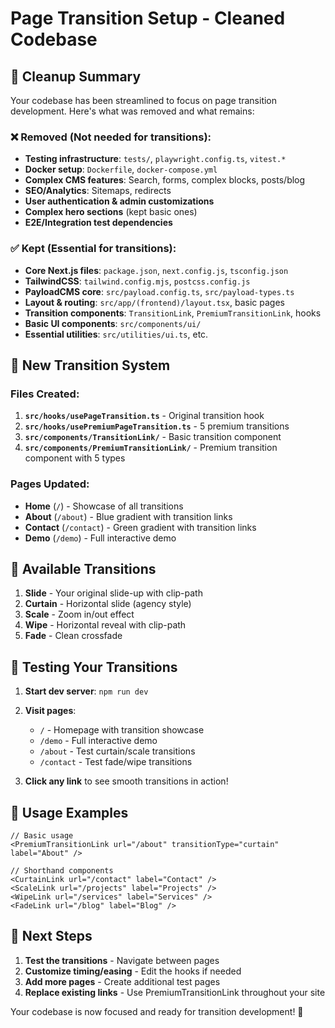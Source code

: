 # Page Transition Setup - Cleaned Codebase

## 🧹 Cleanup Summary

Your codebase has been streamlined to focus on page transition development. Here's what was removed and what remains:

### ❌ Removed (Not needed for transitions):
- **Testing infrastructure**: `tests/`, `playwright.config.ts`, `vitest.*`
- **Docker setup**: `Dockerfile`, `docker-compose.yml`
- **Complex CMS features**: Search, forms, complex blocks, posts/blog
- **SEO/Analytics**: Sitemaps, redirects
- **User authentication & admin customizations**
- **Complex hero sections** (kept basic ones)
- **E2E/Integration test dependencies**

### ✅ Kept (Essential for transitions):
- **Core Next.js files**: `package.json`, `next.config.js`, `tsconfig.json`
- **TailwindCSS**: `tailwind.config.mjs`, `postcss.config.js`
- **PayloadCMS core**: `src/payload.config.ts`, `src/payload-types.ts`
- **Layout & routing**: `src/app/(frontend)/layout.tsx`, basic pages
- **Transition components**: `TransitionLink`, `PremiumTransitionLink`, hooks
- **Basic UI components**: `src/components/ui/`
- **Essential utilities**: `src/utilities/ui.ts`, etc.

## 🎨 New Transition System

### Files Created:
1. **`src/hooks/usePageTransition.ts`** - Original transition hook
2. **`src/hooks/usePremiumPageTransition.ts`** - 5 premium transitions
3. **`src/components/TransitionLink/`** - Basic transition component
4. **`src/components/PremiumTransitionLink/`** - Premium transition component with 5 types

### Pages Updated:
- **Home** (`/`) - Showcase of all transitions
- **About** (`/about`) - Blue gradient with transition links
- **Contact** (`/contact`) - Green gradient with transition links  
- **Demo** (`/demo`) - Full interactive demo

## 🚀 Available Transitions

1. **Slide** - Your original slide-up with clip-path
2. **Curtain** - Horizontal slide (agency style)
3. **Scale** - Zoom in/out effect
4. **Wipe** - Horizontal reveal with clip-path
5. **Fade** - Clean crossfade

## 🧪 Testing Your Transitions

1. **Start dev server**: `npm run dev`
2. **Visit pages**:
   - `/` - Homepage with transition showcase
   - `/demo` - Full interactive demo
   - `/about` - Test curtain/scale transitions
   - `/contact` - Test fade/wipe transitions

3. **Click any link** to see smooth transitions in action!

## 📝 Usage Examples

```tsx
// Basic usage
<PremiumTransitionLink url="/about" transitionType="curtain" label="About" />

// Shorthand components
<CurtainLink url="/contact" label="Contact" />
<ScaleLink url="/projects" label="Projects" />
<WipeLink url="/services" label="Services" />
<FadeLink url="/blog" label="Blog" />
```

## 🔄 Next Steps

1. **Test the transitions** - Navigate between pages
2. **Customize timing/easing** - Edit the hooks if needed
3. **Add more pages** - Create additional test pages
4. **Replace existing links** - Use PremiumTransitionLink throughout your site

Your codebase is now focused and ready for transition development! 🎉
